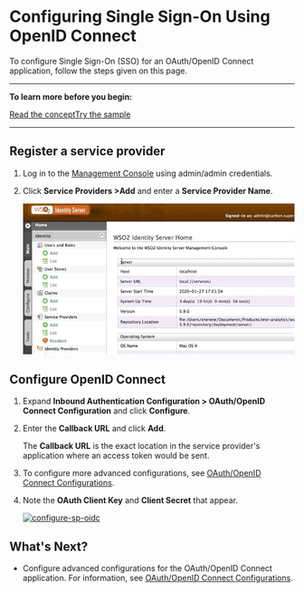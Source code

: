 # Configuring Single Sign-On Using OpenID Connect

To configure Single Sign-On (SSO) for an OAuth/OpenID Connect application, follow the steps given on this page. 

----
**To learn more before you begin:** 

 <a class="conceptbtn_a" href="#" target="_blank" rel="nofollow noopener">Read the concept</a><a class="samplebtn_a" href="#" target="_blank" rel="nofollow noopener">Try the sample</a>

 ----

## Register a service provider

1. Log in to the [Management Console](https://localhost:9443/carbon/) using admin/admin credentials. 

2. Click **Service Providers >Add** and enter a **Service Provider Name**. 

    [![register-oidc-service-provider](../assets/img/guides/register-oidc-service-provider.gif)](../assets/img/guides/register-oidc-service-provider.gif)

## Configure OpenID Connect

1. Expand **Inbound Authentication Configuration > OAuth/OpenID Connect Configuration** and click **Configure**.

2. Enter the **Callback URL** and click **Add**. 

    The **Callback URL** is the exact location in the service provider's application where an access token would be sent. 
    
3. To configure more advanced configurations, see [OAuth/OpenID Connect Configurations](../../guides/oauth-oidc-configurations). 

4. Note the **OAuth Client Key** and **Client Secret** that appear. 

    [![configure-sp-oidc](../assets/img/guides/configure-sp-oidc.gif)](../assets/img/restructure/configure-sp-oidc.gif)


## What's Next? 

- Configure advanced configurations for the OAuth/OpenID Connect application. For information, see [OAuth/OpenID Connect Configurations](../../guides/oauth-oidc-configurations). 



